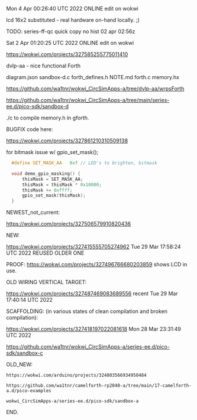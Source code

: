 Mon  4 Apr 00:26:40 UTC 2022   ONLINE edit on wokwi

  lcd 16x2 substituted - real hardware on-hand locally. ;)

  TODO: series-ff-qc quick copy no hist 02 apr 02:56z
     
Sat  2 Apr 01:20:25 UTC 2022  ONLINE edit on wokwi

  https://wokwi.com/projects/327585255775011410

dvlp-aa  -  nice  functional  Forth

diagram.json   sandbox-d.c   forth_defines.h
NOTE.md        forth.c       memory.hx

  https://github.com/wa1tnr/wokwi_CircSimApps-a/tree/dvlp-aa/wrpsForth

  https://github.com/wa1tnr/wokwi_CircSimApps-a/tree/main/series-ee.d/pico-sdk/sandbox-d

  ./c to compile memory.h in gforth.


  BUGFIX code here:

  https://wokwi.com/projects/327861210310509138

  for bitmask issue w/ gpio_set_mask();
```cpp
  #define SET_MASK_AA   0xf // LED's to brighten, bitmask

  void demo_gpio_masking() {
      thisMask = SET_MASK_AA;
      thisMask = thisMask * 0x10000;
      thisMask += 0xffff;
      gpio_set_mask(thisMask);
  }
```


  NEWEST_not_current:

  https://wokwi.com/projects/327506579910820436

  NEW:

  https://wokwi.com/projects/327415555705274962  Tue 29 Mar 17:58:24 UTC 2022  REUSED OLDER ONE

  PROOF:
  https://wokwi.com/projects/327496766680203859  shows LCD in use.

  OLD WIRING VERTICAL TARGET:

  https://wokwi.com/projects/327487469083689556  recent  Tue 29 Mar 17:40:14 UTC 2022

  SCAFFOLDING:  (in various states of clean compilation and broken compilation):
  
  https://wokwi.com/projects/327418197022081618    Mon 28 Mar 23:31:49 UTC 2022

  https://github.com/wa1tnr/wokwi_CircSimApps-a/series-ee.d/pico-sdk/sandbox-c

  OLD_NEW:

    https://wokwi.com/arduino/projects/324803566934950484

    https://github.com/wa1tnr/camelforth-rp2040-a/tree/main/17-camelforth-a.d/pico-examples

    wokwi_CircSimApps-a/series-ee.d/pico-sdk/sandbox-a

END.
